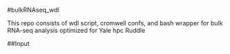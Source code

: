 #bulkRNAseq_wdl

This repo consists of wdl script, cromwell confs, and bash wrapper for bulk RNA-seq analysis optimized for Yale hpc Ruddle

##Input



